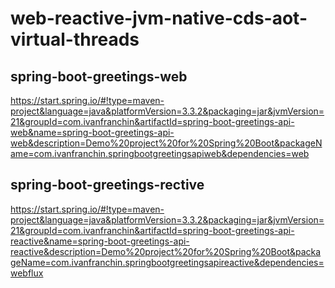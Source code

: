 # web-reactive-jvm-native-cds-aot-virtual-threads

## spring-boot-greetings-web

https://start.spring.io/#!type=maven-project&language=java&platformVersion=3.3.2&packaging=jar&jvmVersion=21&groupId=com.ivanfranchin&artifactId=spring-boot-greetings-api-web&name=spring-boot-greetings-api-web&description=Demo%20project%20for%20Spring%20Boot&packageName=com.ivanfranchin.springbootgreetingsapiweb&dependencies=web

## spring-boot-greetings-rective

https://start.spring.io/#!type=maven-project&language=java&platformVersion=3.3.2&packaging=jar&jvmVersion=21&groupId=com.ivanfranchin&artifactId=spring-boot-greetings-api-reactive&name=spring-boot-greetings-api-reactive&description=Demo%20project%20for%20Spring%20Boot&packageName=com.ivanfranchin.springbootgreetingsapireactive&dependencies=webflux
